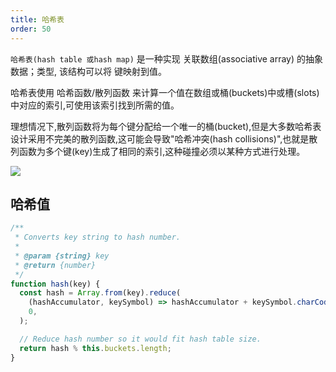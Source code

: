 ```yaml
---
title: 哈希表
order: 50
---
```


`哈希表(hash table 或hash map)` 是一种实现 关联数组(associative array) 的抽象数据；类型, 该结构可以将 键映射到值。

哈希表使用 哈希函数/散列函数 来计算一个值在数组或桶(buckets)中或槽(slots)中对应的索引,可使用该索引找到所需的值。

理想情况下,散列函数将为每个键分配给一个唯一的桶(bucket),但是大多数哈希表设计采用不完美的散列函数,这可能会导致"哈希冲突(hash collisions)",也就是散列函数为多个键(key)生成了相同的索引,这种碰撞必须以某种方式进行处理。

![](https://cy-picgo.oss-cn-hangzhou.aliyuncs.com/hash-table.svg)

## 哈希值

```js
/**
 * Converts key string to hash number.
 *
 * @param {string} key
 * @return {number}
 */
function hash(key) {
  const hash = Array.from(key).reduce(
    (hashAccumulator, keySymbol) => hashAccumulator + keySymbol.charCodeAt(0),
    0,
  );

  // Reduce hash number so it would fit hash table size.
  return hash % this.buckets.length;
}
```
